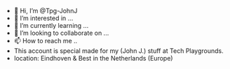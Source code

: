 - 👋 Hi, I’m @Tpg-JohnJ
- 👀 I’m interested in ...
- 🌱 I’m currently learning ...
- 💞️ I’m looking to collaborate on ...
- 📫 How to reach me ..
- This account is special made for my (John J.) stuff at Tech Playgrounds.
- location:  Eindhoven & Best in the Netherlands (Europe)

<!---
Tpg-JohnJ/Tpg-JohnJ is a ✨ special ✨ repository because its `README.md` (this file) appears on your GitHub profile.
You can click the Preview link to take a look at your changes.
--->
